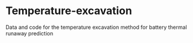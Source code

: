 # Temperature-excavation

Data and code for the temperature excavation method for battery thermal runaway prediction
